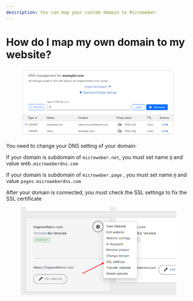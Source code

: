 ```yaml
---
description: You can map your custom domain to Microweber
---
```


# How do I map my own domain to my website?

<figure><img src=".gitbook/assets/domain-dns-settings.png" alt=""><figcaption></figcaption></figure>

You need to change your DNS setting of your domain:

&#x20;

If your domain is subdomain of `microweber.net`, you must set  name `@` and value web`.microweberdns.com`

If your domain is subdomain of `microweber.page` , you must set  name `@` and value `pages.microweberdns.com`



After your domain is connected, you must check the SSL settings to fix the SSL certificate&#x20;



<figure><img src=".gitbook/assets/image (6).png" alt=""><figcaption></figcaption></figure>




